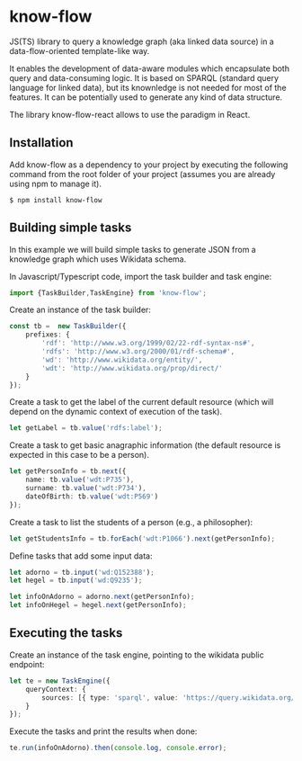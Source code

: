 # know-flow
JS(TS) library to query a knowledge graph (aka linked data source) in a data-flow-oriented
template-like way.

It enables the development of data-aware modules which encapsulate both query and data-consuming logic. 
It is based on SPARQL (standard query language for linked data), but its knownledge is not needed for most of the features.
It can be potentially used to generate any kind of data structure. 

The library know-flow-react allows to use the paradigm in React.

## Installation

Add know-flow as a dependency to your project by executing the following command from the root folder of your project (assumes you are already using npm to manage it).

```shell
$ npm install know-flow
```

## Building simple tasks 

In this example we will build simple tasks to generate JSON from a knowledge graph which uses Wikidata schema.

In Javascript/Typescript code, import the task builder and task engine:

```ts
import {TaskBuilder,TaskEngine} from 'know-flow';
```

Create an instance of the task builder:

```ts
const tb =  new TaskBuilder({
    prefixes: {
        'rdf': 'http://www.w3.org/1999/02/22-rdf-syntax-ns#',
        'rdfs': 'http://www.w3.org/2000/01/rdf-schema#',
        'wd': 'http://www.wikidata.org/entity/',
        'wdt': 'http://www.wikidata.org/prop/direct/'
    }
});
```

Create a task to get the label of the current default resource (which will depend on the dynamic context of execution of the task).

```ts
let getLabel = tb.value('rdfs:label');
```

Create a task to get basic anagraphic information (the default resource is expected in this case to be a person).

```ts
let getPersonInfo = tb.next({
    name: tb.value('wdt:P735'),
    surname: tb.value('wdt:P734'),
    dateOfBirth: tb.value('wdt:P569')
});
```

Create a task to list the students of a person (e.g., a philosopher):

```ts
let getStudentsInfo = tb.forEach('wdt:P1066').next(getPersonInfo);
```

Define tasks that add some input data:

```ts
let adorno = tb.input('wd:Q152388');
let hegel = tb.input('wd:Q9235');

let infoOnAdorno = adorno.next(getPersonInfo);
let infoOnHegel = hegel.next(getPersonInfo);
```


## Executing the tasks 

Create an instance of the task engine, pointing to the wikidata public endpoint:

```ts
let te = new TaskEngine({
    queryContext: {
        sources: [{ type: 'sparql', value: 'https://query.wikidata.org/sparql' }]
    }
});
```

Execute the tasks and print the results when done:

```ts
te.run(infoOnAdorno).then(console.log, console.error);
```
